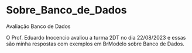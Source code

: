 # Sobre_Banco_de_Dados
Avaliação Banco de Dados

O Prof. Eduardo Inocencio avaliou a turma 2DT no dia 22/08/2023 e essas são minha respostas com exemplos em BrModelo sobre Banco de Dados.
